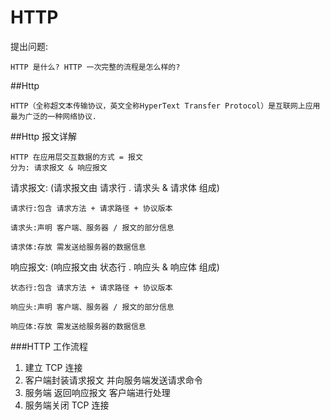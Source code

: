 # HTTP

提出问题:
    
    HTTP 是什么? HTTP 一次完整的流程是怎么样的?

##Http 
    
    HTTP（全称超文本传输协议，英文全称HyperText Transfer Protocol）是互联网上应用最为广泛的一种网络协议.
##Http 报文详解
    
    HTTP 在应用层交互数据的方式 = 报文
    分为: 请求报文 & 响应报文
    
请求报文: (请求报文由 请求行 . 请求头 & 请求体 组成)
    
    请求行:包含 请求方法 + 请求路径 + 协议版本

    请求头:声明 客户端、服务器 / 报文的部分信息
  
    请求体:存放 需发送给服务器的数据信息
    
响应报文: (响应报文由 状态行 . 响应头 & 响应体 组成)
    
    状态行:包含 请求方法 + 请求路径 + 协议版本

    响应头:声明 客户端、服务器 / 报文的部分信息
  
    响应体:存放 需发送给服务器的数据信息
 
###HTTP 工作流程

1. 建立 TCP 连接
2. 客户端封装请求报文 并向服务端发送请求命令
3. 服务端 返回响应报文 客户端进行处理
4. 服务端关闭 TCP 连接


